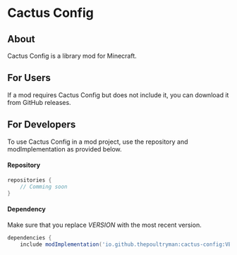 # Cactus Config

## About

Cactus Config is a library mod for Minecraft.

## For Users

If a mod requires Cactus Config but does not include it, you can download it from GitHub releases.

## For Developers

To use Cactus Config in a mod project, use the repository and modImplementation as provided below.

#### Repository
```groovy
repositories {
    // Comming soon
}
```

#### Dependency
Make sure that you replace _VERSION_ with the most recent version.
```groovy
dependencies {
    include modImplementation('io.github.thepoultryman:cactus-config:VERSION')
```
